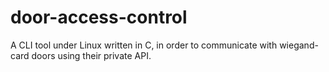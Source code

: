 # door-access-control
A CLI tool under Linux written in C, in order to communicate with wiegand-card doors using their private API.

